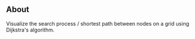 ## About

Visualize the search process / shortest path between nodes on a grid using Dijkstra's algorithm.
